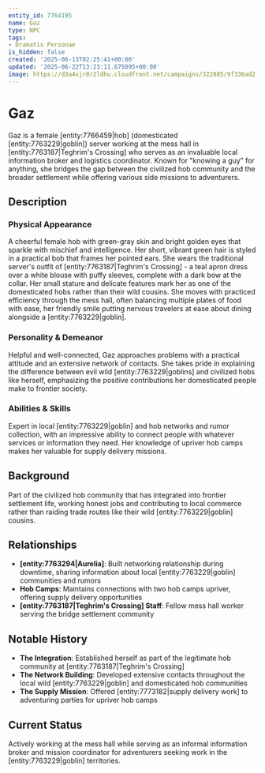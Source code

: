 ```yaml
---
entity_id: 7764195
name: Gaz
type: NPC
tags:
- Dramatis Personae
is_hidden: false
created: '2025-06-13T02:25:41+00:00'
updated: '2025-06-22T13:23:11.675095+00:00'
image: https://d3a4xjr8r2ldhu.cloudfront.net/campaigns/322885/9f336ad2-c537-4a28-9ff9-f2c74115517a.png
---
```


# Gaz

Gaz is a female [entity:7766459|hob] (domesticated [entity:7763229|goblin]) server working at the mess hall in [entity:7763187|Teghrim's Crossing] who serves as an invaluable local information broker and logistics coordinator. Known for "knowing a guy" for anything, she bridges the gap between the civilized hob community and the broader settlement while offering various side missions to adventurers.

## Description

### Physical Appearance

A cheerful female hob with green-gray skin and bright golden eyes that sparkle with mischief and intelligence. Her short, vibrant green hair is styled in a practical bob that frames her pointed ears. She wears the traditional server's outfit of [entity:7763187|Teghrim's Crossing] - a teal apron dress over a white blouse with puffy sleeves, complete with a dark bow at the collar. Her small stature and delicate features mark her as one of the domesticated hobs rather than their wild cousins. She moves with practiced efficiency through the mess hall, often balancing multiple plates of food with ease, her friendly smile putting nervous travelers at ease about dining alongside a [entity:7763229|goblin].

### Personality & Demeanor

Helpful and well-connected, Gaz approaches problems with a practical attitude and an extensive network of contacts. She takes pride in explaining the difference between evil wild [entity:7763229|goblins] and civilized hobs like herself, emphasizing the positive contributions her domesticated people make to frontier society.

### Abilities & Skills

Expert in local [entity:7763229|goblin] and hob networks and rumor collection, with an impressive ability to connect people with whatever services or information they need. Her knowledge of upriver hob camps makes her valuable for supply delivery missions.

## Background

Part of the civilized hob community that has integrated into frontier settlement life, working honest jobs and contributing to local commerce rather than raiding trade routes like their wild [entity:7763229|goblin] cousins.

## Relationships

- **[entity:7763294|Aurelia]**: Built networking relationship during downtime, sharing information about local [entity:7763229|goblin] communities and rumors
- **Hob Camps**: Maintains connections with two hob camps upriver, offering supply delivery opportunities
- **[entity:7763187|Teghrim's Crossing] Staff**: Fellow mess hall worker serving the bridge settlement community

## Notable History

- **The Integration**: Established herself as part of the legitimate hob community at [entity:7763187|Teghrim's Crossing]
- **The Network Building**: Developed extensive contacts throughout the local wild [entity:7763229|goblin] and domesticated hob communities
- **The Supply Mission**: Offered [entity:7773182|supply delivery work] to adventuring parties for upriver hob camps

## Current Status

Actively working at the mess hall while serving as an informal information broker and mission coordinator for adventurers seeking work in the [entity:7763229|goblin] territories.